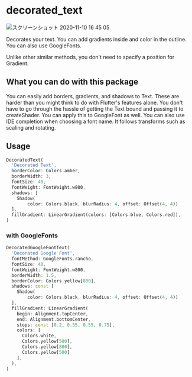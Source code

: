 # decorated_text

![スクリーンショット 2020-11-10 16 45 05](https://user-images.githubusercontent.com/12369062/98644768-525df580-2374-11eb-90bb-c03d6c9b3b4d.png)

Decorates your text. You can add gradients inside and color in the outline. You can also use GoogleFonts.

Unlike other similar methods, you don't need to specify a position for Gradient.

## What you can do with this package

You can easily add borders, gradients, and shadows to Text. These are harder than you might think to do with Flutter's features alone.
You don't have to go through the hassle of getting the Text bound and passing it to createShader.
You can apply this to GoogleFont as well. You can also use IDE completion when choosing a font name.
It follows transforms such as scaling and rotating.

## Usage


```dart
DecoratedText(
  'Decorated Text',
  borderColor: Colors.amber,
  borderWidth: 3,
  fontSize: 40,
  fontWeight: FontWeight.w800,
  shadows: [
    Shadow(
        color: Colors.black, blurRadius: 4, offset: Offset(4, 4))
  ],
  fillGradient: LinearGradient(colors: [Colors.blue, Colors.red]),
)
```

### with GoogleFonts

```dart
DecoratedGoogleFontText(
  'Decorated Google Font',
  fontMethod: GoogleFonts.rancho,
  fontSize: 40,
  fontWeight: FontWeight.w800,
  borderWidth: 1.5,
  borderColor: Colors.yellow[800],
  shadows: const [
    Shadow(
        color: Colors.black, blurRadius: 4, offset: Offset(4, 4))
  ],
  fillGradient: LinearGradient(
    begin: Alignment.topCenter,
    end: Alignment.bottomCenter,
    stops: const [0.2, 0.55, 0.55, 0.75],
    colors: [
      Colors.white,
      Colors.yellow[500],
      Colors.yellow[800],
      Colors.yellow[500]
    ],
  ),
)
```